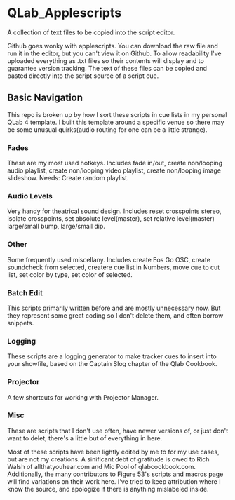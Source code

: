 # QLab_Applescripts

A collection of text files to be copied into the script editor.

Github goes wonky with applescripts. You can download the raw file and run
it in the editor, but you can't view it on Github. To allow readability I've
uploaded everything as .txt files so their contents will display and to guarantee
version tracking. The text of these files can be copied and pasted directly
into the script source of a script cue.

## Basic Navigation

This repo is broken up by how I sort these scripts in cue lists in my personal
QLab 4 template. I built this template around a specific venue so there may be some
unusual quirks(audio routing for one can be a little strange).

### Fades

These are my most used hotkeys. Includes fade in/out, create non/looping
audio playlist, create non/looping video playlist, create non/looping
image slideshow. Needs: Create random playlist.

### Audio Levels

Very handy for theatrical sound design. Includes reset crosspoints stereo,
isolate crosspoints, set absolute level(master), set relative level(master)
large/small bump, large/small dip.

### Other

Some frequently used miscellany. Includes create Eos Go OSC, create soundcheck
from selected, createre cue list in Numbers, move cue to cut list, set color
by type, set color of selected.

### Batch Edit

This scripts primarily written before and are mostly unnecessary now. But
they represent some great coding so I don't delete them, and often borrow
snippets.

### Logging

These scripts are a logging generator to make tracker cues to insert into
your showfile, based on the Captain Slog chapter of the Qlab Cookbook.

### Projector

A few shortcuts for working with Projector Manager.

### Misc

These are scripts that I don't use often, have newer versions of, or just
don't want to delet, there's a little but of everything in here.

Most of these scripts have been lightly edited by me to for my use cases,
but are not my creations. A sinificant debt of gratitude is owed to Rich
Walsh of allthatyouhear.com and Mic Pool of qlabcookbook.com. Additionally,
the many contributors to Figure 53's scripts and macros page will find
variations on their work here. I've tried to keep attribution where I know
the source, and apologize if there is anything mislabeled inside.
